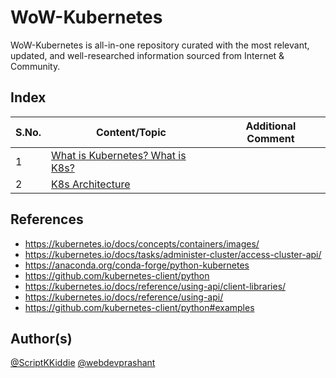 # WoW-Kubernetes

WoW-Kubernetes is all-in-one repository curated with the most relevant, updated, and well-researched information sourced from Internet &amp; Community.

## Index

S.No. | Content/Topic | Additional Comment
--- | --- | ---
1 | [What is Kubernetes? What is K8s?](https://www.technical0812.com/post/kubernetes) |
2 | [K8s Architecture](https://www.technical0812.com/post/categories/devops) |

## References

- https://kubernetes.io/docs/concepts/containers/images/
- https://kubernetes.io/docs/tasks/administer-cluster/access-cluster-api/
- https://anaconda.org/conda-forge/python-kubernetes
- https://github.com/kubernetes-client/python
- https://kubernetes.io/docs/reference/using-api/client-libraries/
- https://kubernetes.io/docs/reference/using-api/
- https://github.com/kubernetes-client/python#examples

## Author(s)

[@ScriptKKiddie](https://github.com/ScriptKKiddie)
[@webdevprashant](https://github.com/webdevprashant)
